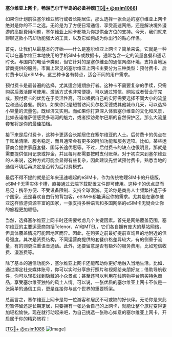 **塞尔维亚上网卡，畅游巴尔干半岛的必备神器[[TG💪+ @esim1088](https://t.me/s/esim1088)]**

如果你计划前往塞尔维亚旅行或者长期居住，那么选择一张合适的塞尔维亚上网卡绝对是你的不二之选。无论是为了方便日常通信、享受高速网络，还是解决境外漫游的高额费用问题，塞尔维亚上网卡都能为你提供全方位的支持。今天，我们就来聊聊这款小巧却功能强大的工具，以及它如何成为你出行的贴心伴侣。

首先，让我们从最基本的开始——什么是塞尔维亚上网卡？简单来说，它就是一种可以在塞尔维亚本地使用的手机SIM卡或数据卡，通常包含一定的流量套餐和通话时长。与国内的电话卡类似，但它针对的是塞尔维亚的通信网络环境，支持当地运营商提供的服务。市面上常见的塞尔维亚上网卡主要分为三种类型：预付费卡、后付费卡以及eSIM卡。这三种卡各有特点，适合不同的用户需求。

预付费卡是最普遍的选择，尤其适合短期旅行者。这种卡不需要复杂的手续，只需购买后激活即可使用。激活方式也非常便捷，可以通过短信、网站或者营业厅完成。预付费卡的优势在于灵活性高，可以根据自己的实际需要选择不同大小的流量包和通话套餐。例如，如果你只是短暂访问贝尔格莱德或其他城市几天，可以选择小容量的流量包，既经济又实用。而如果你打算深入体验塞尔维亚的文化和风景，比如去诺维萨德感受多瑙河的魅力，或者探访弗尔巴斯的自然保护区，那么大流量套餐将是你的最佳拍档。

接下来是后付费卡，这种卡更适合长期居住在塞尔维亚的人士。后付费卡的优点在于账单清晰、服务稳定，而且通常会有更多的附加功能和服务选项。比如，某些运营商会提供家庭套餐、国际长途优惠等。不过，后付费卡的缺点也很明显，那就是需要提供信用记录或押金，并且每月都需要按时支付账单。对于初次来到塞尔维亚的人来说，这种方式可能会显得有些复杂，因此建议先尝试预付费卡，熟悉当地的通信环境后再决定是否转为后付费模式。

最后不得不提的就是近年来迅速崛起的eSIM卡。作为传统物理SIM卡的升级版，eSIM卡无需实体卡槽，直接通过云端下载配置文件即可使用。这种卡的优点显而易见：携带方便、不受设备限制、支持全球漫游。无论你是商务人士频繁往返于多个国家，还是喜欢自由行的背包客，eSIM卡都能满足你的需求。尤其是在塞尔维亚这样旅游资源丰富的国家，一张支持多种语言和多国网络的eSIM卡无疑会让你的旅程更加顺畅。

当然，选择塞尔维亚上网卡时还需要考虑几个关键因素。首先是网络覆盖范围，塞尔维亚的主要运营商包括Telenor、A1和MTEL，它们各自拥有庞大的基站网络，但具体覆盖情况可能因地区而异。因此，在购买之前最好提前查询目的地附近的信号强度。其次是资费结构，不同运营商提供的套餐价格差异较大，有的侧重于流量，有的则更注重语音通话。此外，还要留意是否有额外的服务费用，比如短信收费、漫游费等。

除了基本的通信功能外，塞尔维亚上网卡还能帮助你更好地融入当地生活。比如，通过绑定社交媒体账号，你可以实时分享旅行照片和视频给亲朋好友；借助导航软件，你可以轻松找到隐藏的小众景点；甚至还可以利用在线购物平台购买特色商品，享受塞尔维亚独特的风土人情。可以说，一张优质的塞尔维亚上网卡不仅是一张简单的通信工具，更是连接你与这个世界的重要桥梁。

总而言之，塞尔维亚上网卡是每一位游客和居民不可或缺的好伙伴。无论你是来此短暂停留还是长期定居，只要拥有一张适合自己的上网卡，就能让整个旅程变得更加轻松愉快。现在就行动起来吧，为自己挑选一张称心如意的塞尔维亚上网卡，开启属于你的精彩旅程！

[[TG💪+ @esim1088](https://t.me/s/esim1088) ![Image](https://i.postimg.cc/4NQfJmqS/Snipaste-2025-05-13-00-14-12.png)]
